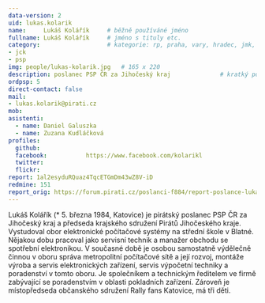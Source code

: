 ```yaml
---
data-version: 2
uid: lukas.kolarik
name:     Lukáš Kolářík  	# běžně používáné jméno
fullname: Lukáš Kolářík  	# jméno s tituly etc.
category:                 	# kategorie: rp, praha, vary, hradec, jmk, senat
- jck
- psp
img: people/lukas-kolarik.jpg   # 165 x 220
description: poslanec PSP ČR za Jihočeský kraj           	# kratký popis, max 160 znaků
ordpsp: 5
direct-contact: false
mail:
- lukas.kolarik@pirati.cz
mob:			  
asistenti:
  - name: Daniel Galuszka
  - name: Zuzana Kudláčková
profiles:
  github:                 
  facebook: 		  https://www.facebook.com/kolarikl
  twitter: 		  
  flickr:  
report: 1al2esyduRQuaz4TqcETGmDm43wZ8V-iD
redmine: 151
report_orig: https://forum.pirati.cz/poslanci-f884/report-poslance-lukase-kolarika-t39023.html
---
```


Lukáš Kolářík (* 5. března 1984, Katovice) je pirátský poslanec PSP ČR za Jihočeský kraj a předseda krajského sdružení Pirátů Jihočeského kraje. Vystudoval obor elektronické počítačové systémy na střední škole v Blatné. Nějakou dobu pracoval jako servisní technik a manažer obchodu se spotřební elektronikou. V současné době je osobou samostatně výdělečně činnou v oboru správa metropolitní počítačové sítě a její rozvoj, montáže výroba a servis elektronických zařízení, servis výpočetní techniky a poradenství v tomto oboru. Je společníkem a technickým ředitelem ve firmě zabývající se poradenstvím v oblasti pokladních zařízení. Zároveň je místopředseda občanského sdružení Rally fans Katovice, má tři děti.
